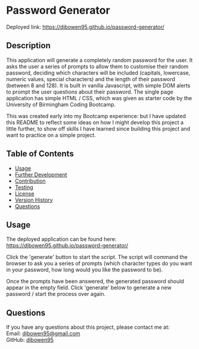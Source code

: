 # Password Generator

Deployed link: https://djbowen95.github.io/password-generator/

## Description

This application will generate a completely random password for the user. It asks the user a series of prompts to allow them to customise their random password, deciding which characters will be included (capitals, lowercase, numeric values, special characters) and the length of their password (between 8 and 128). It is built in vanilla Javascript, with simple DOM alerts to prompt the user questions about their password. The single page application has simple HTML / CSS, which was given as starter code by the University of Birmingham Coding Bootcamp.

This was created early into my Bootcamp experience: but I have updated this README to reflect some ideas on how I might develop this project a little further, to show off skills I have learned since building this project and want to practice on a simple project.

## Table of Contents

- [Usage](#usage)
- [Further Development](#further-development)
- [Contribution](Contribution)
- [Testing](Testing)
- [License](#license)
- [Version History](#version-history)
- [Questions](#questions)


## Usage
The deployed application can be found here: https://djbowen95.github.io/password-generator/  

Click the 'generate' button to start the script. The script will command the browser to ask you a series of prompts (which character types do you want in your password, how long would you like the password to be).

Once the prompts have been answered, the generated password should appear in the empty field. Click 'generate' below to generate a new password / start the process over again. 

## Questions
If you have any questions about this project, please contact me at:  
Email: djbowen95@gmail.com  
GitHub: [djbowen95](https://github.com/djbowen95)  